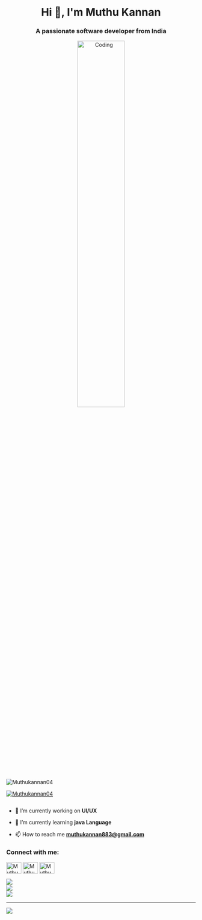 <h1 align="center">Hi 👋, I'm Muthu Kannan</h1>
<h3 align="center">A passionate software developer from India</h3>
<!--<img align="right" alt="Coding" width="1000" src="https://images.unsplash.com/photo-1457305237443-44c3d5a30b89?q=80&w=1474&auto=format&fit=crop&ixlib=rb-4.0.3&ixid=M3wxMjA3fDB8MHxwaG90by1wYWdlfHx8fGVufDB8fHx8fA%3D%3D">-->
<p align="center">
<img align="middle" alt="Coding" width="50%" src="https://media2.giphy.com/media/v1.Y2lkPTc5MGI3NjExMzF6bGoyOTB4bTByZW15cHpyY2pvMDNzeGF1OW9heG10aTVrNnZwZSZlcD12MV9pbnRlcm5hbF9naWZfYnlfaWQmY3Q9Zw/qgQUggAC3Pfv687qPC/giphy.gif">
</p>
<p align="left"> <img src="https://komarev.com/ghpvc/?username=Muthukannan04&label=Profile%20views&color=0e75b6&style=flat" alt="Muthukannan04" /> </p>

<p align="left"> <a href="https://github.com/ryo-ma/github-profile-trophy"><img src="https://github-profile-trophy.vercel.app/?username=Muthukannan04" alt="Muthukannan04" /></a> </p>

<p align="left"> <a href="https://twitter.com/" target="blank"><img src="https://img.shields.io/twitter/follow/?logo=twitter&style=for-the-badge" alt="" /></a> </p>

- 🔭 I’m currently working on **UI/UX**

- 🌱 I’m currently learning **java Language**

- 📫 How to reach me **muthukannan883@gmail.com**

<h3 align="left">Connect with me:</h3>
<p align="left">
<a href="https://linkedin.com/in/Muthukannan04" target="blank"><img align="center" src="https://raw.githubusercontent.com/rahuldkjain/github-profile-readme-generator/master/src/images/icons/Social/linked-in-alt.svg" alt="Muthukannan04" height="30" width="40" /></a>
<a href="https://instagram.com/Muthukannan04" target="blank"><img align="center" src="https://raw.githubusercontent.com/rahuldkjain/github-profile-readme-generator/master/src/images/icons/Social/instagram.svg" alt="Muthukannan04" height="30" width="40" /></a>
<a href="https://www.codechef.com/users/Muthukannan04" target="blank"><img align="center" src="https://cdn.jsdelivr.net/npm/simple-icons@3.1.0/icons/codechef.svg" alt="Muthukannan04" height="30" width="40" /></a>
</p>

![](https://github-readme-stats.vercel.app/api?username=Muthukannan04&theme=dark&hide_border=false&include_all_commits=false&count_private=false)<br/>
![](https://github-readme-streak-stats.herokuapp.com/?user=Muthukannan04&theme=dark&hide_border=false)<br/>
![](https://github-readme-stats.vercel.app/api/top-langs/?username=Muthukannan04&theme=dark&hide_border=false&include_all_commits=false&count_private=false&layout=compact)

---
[![](https://visitcount.itsvg.in/api?id=Muthukannan04&icon=0&color=0)](https://visitcount.itsvg.in)

<!-- Proudly created with GPRM ( https://gprm.itsvg.in ) -->
